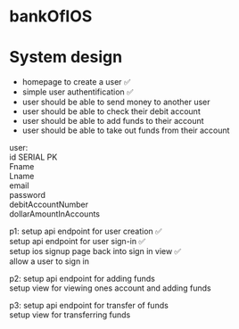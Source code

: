 # bankOfIOS


# System design 
- homepage to create a user ✅
- simple user authentification ✅
- user should be able to send money to another user
- user should be able to check their debit account
- user should be able to add funds to their account 
- user should be able to take out funds from their account


user: <br>
id SERIAL PK <br>
Fname<br>
Lname<br>
email<br>
password<br>
debitAccountNumber <br>
dollarAmountInAccounts<br>

p1: setup api endpoint for user creation ✅<br>
    setup api endpoint for user sign-in  ✅<br>
    setup ios signup page back into sign in view ✅ <br>
    allow a user to sign in <br>

p2: setup api endpoint for adding funds<br>
    setup view for viewing ones account and adding funds<br>
    
p3: setup api endpoint for transfer of funds<br>
    setup view for transferring funds<br>
